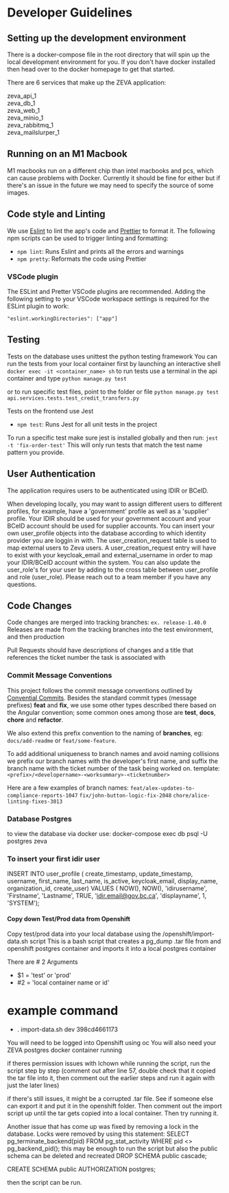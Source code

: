 # Developer Guidelines

## Setting up the development environment

There is a docker-compose file in the root directory that will spin up the local development environment for you. If you don't have docker installed then head over to the docker homepage to get that started.

There are 6 services that make up the ZEVA application:

zeva_api_1  
zeva_db_1  
zeva_web_1  
zeva_minio_1  
zeva_rabbitmq_1  
zeva_mailslurper_1


## Running on an M1 Macbook
M1 macbooks run on a different chip than intel macbooks and pcs, which can cause problems with Docker. Currently it should be fine for either but if there's an issue in the future we may need to specify the source of some images.
 
## Code style and Linting

We use [Eslint](https://eslint.org/) to lint the app's code and [Prettier](https://prettier.io/) to format it. The following npm scripts can be used to trigger linting and formatting:

- `npm lint`: Runs Eslint and prints all the errors and warnings
- `npm pretty`: Reformats the code using Prettier

### VSCode plugin

The ESLint and Pretter VSCode plugins are recommended.
Adding the following setting to your VSCode workspace settings is required for the ESLint plugin to work:

```
"eslint.workingDirectories": ["app"]
```

## Testing

Tests on the database uses unittest the python testing framework
You can run the tests from your local container first by launching an interactive shell
`docker exec -it <container_name> sh`
to run tests use a terminal in the api container and type
`python manage.py test`

or to run specific test files, point to the folder or file
`python manage.py test api.services.tests.test_credit_transfers.py`

Tests on the frontend use Jest

- `npm test`: Runs Jest for all unit tests in the project

To run a specific test make sure jest is installed globally and then run:
`jest -t 'fix-order-test'`
This will only run tests that match the test name pattern you provide.

## User Authentication

The application requires users to be authenticated using IDIR or BCeID.

When developing locally, you may want to assign different users to different profiles, for example, have a 'government' profile as well as a 'supplier' profile. Your IDIR should be used for your government account and your BCeID account should be used for supplier accounts. You can insert your own user_profile objects into the database according to which identity provider you are loggin in with. The user_creation_request table is used to map external users to Zeva users. A user_creation_request entry will have to exist with your keycloak_email and external_username in order to map your IDIR/BCeID account within the system. You can also update the user_role's for your user by adding to the cross table between user_profile and role (user_role). Please reach out to a team member if you have any questions.

## Code Changes

Code changes are merged into tracking branches: `ex. release-1.40.0`
Releases are made from the tracking branches into the test environment, and then production

Pull Requests should have descriptions of changes and a title that references the
ticket number the task is associated with

### Commit Message Conventions

This project follows the commit message conventions outlined by [Convential Commits](https://www.conventionalcommits.org/). Besides the standard commit types (message prefixes) **feat** and **fix**, we use some other types described there based on the Angular convention; some common ones among those are **test**, **docs**, **chore** and **refactor**.

We also extend this prefix convention to the naming of **branches**, eg: `docs/add-readme` or `feat/some-feature`.

To add additional uniqueness to branch names and avoid naming collisions we prefix our branch names with the developer's first name, and suffix the branch name with the ticket number of the task being worked on. template: `<prefix>/<developername>-<worksummary>-<ticketnumber>`

Here are a few examples of branch names:
`feat/alex-updates-to-compliance-reports-1047`
`fix/john-button-logic-fix-2048`
`chore/alice-linting-fixes-3013`

### Database Postgres

to view the database via docker use:
docker-compose exec db psql -U postgres zeva

### To insert your first idir user

INSERT INTO user_profile (
    create_timestamp, update_timestamp, username, first_name, last_name, is_active, keycloak_email, display_name, organization_id, create_user) 
VALUES (
    NOW(), NOW(), 'idirusername', 'Firstname', 'Lastname', TRUE, 
    'idir.email@gov.bc.ca', 'displayname', 1, 'SYSTEM');

#### Copy down Test/Prod data from Openshift

Copy test/prod data into your local database using the /openshift/import-data.sh script
This is a bash script that creates a pg_dump .tar file from and openshift postgres container
and imports it into a local postgres container

There are # 2 Arguments

- $1 = 'test' or 'prod'
- #2 = 'local container name or id'

# example command

- . import-data.sh dev 398cd4661173

You will need to be logged into Openshift using oc
You will also need your ZEVA postgres docker container running

if theres permission issues with lchown while running the script, run the script step by step (comment out after line 57, double check that it copied the tar file into it, then comment out the earlier steps and run it again with just the later lines)

if there's still issues, it might be a corrupted .tar file. See if someone else can export it and put it in the openshift folder. Then comment out the import script up until the tar gets copied into a local container. Then try running it.

Another issue that has come up was fixed by removing a lock in the database. 
Locks were removed by using this statement:
SELECT pg_terminate_backend(pid)
    FROM pg_stat_activity
    WHERE pid <> pg_backend_pid();
this may be enough to run the script but also the public schema can be deleted and recreated 
DROP SCHEMA public cascade;

CREATE SCHEMA public AUTHORIZATION postgres;

then the script can be run. 

